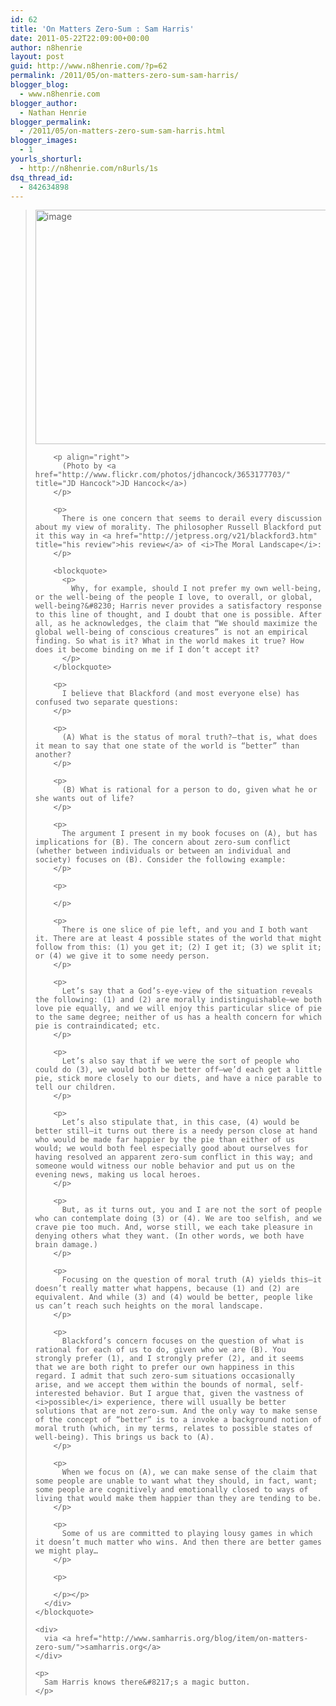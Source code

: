 ```yaml
---
id: 62
title: 'On Matters Zero-Sum : Sam Harris'
date: 2011-05-22T22:09:00+00:00
author: n8henrie
layout: post
guid: http://www.n8henrie.com/?p=62
permalink: /2011/05/on-matters-zero-sum-sam-harris/
blogger_blog:
  - www.n8henrie.com
blogger_author:
  - Nathan Henrie
blogger_permalink:
  - /2011/05/on-matters-zero-sum-sam-harris.html
blogger_images:
  - 1
yourls_shorturl:
  - http://n8henrie.com/n8urls/1s
dsq_thread_id:
  - 842634898
---
```

<div>
  <div>
    <blockquote>
      <div>
        <img name="image" src="http://www.n8henrie.com/wp-content/uploads/2012/09/earthbite1.jpg" border="0" height="375" alt="image" width="500" /> 
        
        <p align="right">
          (Photo by <a href="http://www.flickr.com/photos/jdhancock/3653177703/" title="JD Hancock">JD Hancock</a>)
        </p>
        
        <p>
          There is one concern that seems to derail every discussion about my view of morality. The philosopher Russell Blackford put it this way in <a href="http://jetpress.org/v21/blackford3.htm" title="his review">his review</a> of <i>The Moral Landscape</i>:
        </p>
        
        <blockquote>
          <p>
            Why, for example, should I not prefer my own well-being, or the well-being of the people I love, to overall, or global, well-being?&#8230; Harris never provides a satisfactory response to this line of thought, and I doubt that one is possible. After all, as he acknowledges, the claim that “We should maximize the global well-being of conscious creatures” is not an empirical finding. So what is it? What in the world makes it true? How does it become binding on me if I don’t accept it?
          </p>
        </blockquote>
        
        <p>
          I believe that Blackford (and most everyone else) has confused two separate questions:
        </p>
        
        <p>
          (A) What is the status of moral truth?—that is, what does it mean to say that one state of the world is “better” than another?
        </p>
        
        <p>
          (B) What is rational for a person to do, given what he or she wants out of life?
        </p>
        
        <p>
          The argument I present in my book focuses on (A), but has implications for (B). The concern about zero-sum conflict (whether between individuals or between an individual and society) focuses on (B). Consider the following example:
        </p>
        
        <p>
           
        </p>
        
        <p>
          There is one slice of pie left, and you and I both want it. There are at least 4 possible states of the world that might follow from this: (1) you get it; (2) I get it; (3) we split it; or (4) we give it to some needy person.
        </p>
        
        <p>
          Let’s say that a God’s-eye-view of the situation reveals the following: (1) and (2) are morally indistinguishable—we both love pie equally, and we will enjoy this particular slice of pie to the same degree; neither of us has a health concern for which pie is contraindicated; etc.
        </p>
        
        <p>
          Let’s also say that if we were the sort of people who could do (3), we would both be better off—we’d each get a little pie, stick more closely to our diets, and have a nice parable to tell our children.
        </p>
        
        <p>
          Let’s also stipulate that, in this case, (4) would be better still—it turns out there is a needy person close at hand who would be made far happier by the pie than either of us would; we would both feel especially good about ourselves for having resolved an apparent zero-sum conflict in this way; and someone would witness our noble behavior and put us on the evening news, making us local heroes.
        </p>
        
        <p>
          But, as it turns out, you and I are not the sort of people who can contemplate doing (3) or (4). We are too selfish, and we crave pie too much. And, worse still, we each take pleasure in denying others what they want. (In other words, we both have brain damage.)
        </p>
        
        <p>
          Focusing on the question of moral truth (A) yields this—it doesn’t really matter what happens, because (1) and (2) are equivalent. And while (3) and (4) would be better, people like us can’t reach such heights on the moral landscape.
        </p>
        
        <p>
          Blackford’s concern focuses on the question of what is rational for each of us to do, given who we are (B). You strongly prefer (1), and I strongly prefer (2), and it seems that we are both right to prefer our own happiness in this regard. I admit that such zero-sum situations occasionally arise, and we accept them within the bounds of normal, self-interested behavior. But I argue that, given the vastness of <i>possible</i> experience, there will usually be better solutions that are not zero-sum. And the only way to make sense of the concept of “better” is to a invoke a background notion of moral truth (which, in my terms, relates to possible states of well-being). This brings us back to (A).
        </p>
        
        <p>
          When we focus on (A), we can make sense of the claim that some people are unable to want what they should, in fact, want; some people are cognitively and emotionally closed to ways of living that would make them happier than they are tending to be.
        </p>
        
        <p>
          Some of us are committed to playing lousy games in which it doesn’t much matter who wins. And then there are better games we might play…
        </p>
        
        <p>
           
        </p></p>
      </div>
    </blockquote>
    
    <div>
      via <a href="http://www.samharris.org/blog/item/on-matters-zero-sum/">samharris.org</a>
    </div>
    
    <p>
      Sam Harris knows there&#8217;s a magic button.
    </p>
  </div>
</div>

<div>
</div>